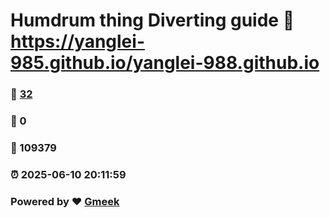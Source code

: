 # Humdrum thing Diverting guide :link: https://yanglei-985.github.io/yanglei-988.github.io 
### :page_facing_up: [32](https://yanglei-985.github.io/yanglei-988.github.io/tag.html) 
### :speech_balloon: 0 
### :hibiscus: 109379 
### :alarm_clock: 2025-06-10 20:11:59 
### Powered by :heart: [Gmeek](https://github.com/Meekdai/Gmeek)
